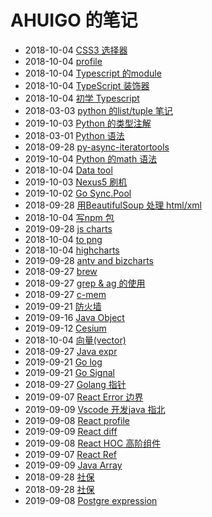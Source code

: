 # AHUIGO 的笔记
- 2018-10-04 [CSS3 选择器](/b/ria/js-css-selector) 
- 2018-10-04 [profile](/b/py/py-profiler) 
- 2018-10-04 [Typescript 的module](/b/ria/ts/ts-module) 
- 2018-10-04 [TypeScript 装饰器](/b/ria/ts/ts-decorator) 
- 2018-10-04 [初学 Typescript](/b/ria/ts/ts-) 
- 2018-03-03 [python 的list/tuple 笔记](/b/py/py-var-list) 
- 2019-10-03 [Python 的类型注解](/b/py/py-type) 
- 2018-03-01 [Python 语法](/b/py/py-expr) 
- 2018-09-28 [py-async-iteratortools](/b/py/py-async-iteratortools) 
- 2019-10-04 [Python 的math 语法](/b/py/math/py-math) 
- 2018-10-04 [Data tool](/b/py/math/py-math-tool) 
- 2019-10-03 [Nexus5 刷机](/b/phone/nexus5) 
- 2019-10-02 [Go Sync.Pool](/b/go/go-pool) 
- 2018-09-28 [用BeautifulSoup 处理 html/xml](/b/py/py-html) 
- 2018-10-04 [写npm 包](/b/ria/node-npm-pkg) 
- 2019-09-28 [js charts](/b/ria/chart) 
- 2018-10-04 [to png](/b/ria/chart-img) 
- 2018-10-04 [highcharts](/b/ria/chart-highchart) 
- 2019-09-28 [antv and bizcharts](/b/ria/chart-antv) 
- 2018-09-27 [brew](/b/mac/mac-brew) 
- 2018-09-27 [grep & ag 的使用](/b/c/shell-grep) 
- 2018-09-27 [c-mem](/b/c/c-mem) 
- 2019-09-21 [防火墙](/b/net/net-iptables) 
- 2019-09-16 [Java Object](/b/java/java-obj) 
- 2019-09-12 [Cesium](/b/ria/cesium) 
- 2018-10-04 [向量(vector)](/b/math/vector) 
- 2018-09-27 [Java expr](/b/java/java-expr) 
- 2019-09-21 [Go log](/b/go/go-log) 
- 2019-09-21 [Go Signal](/b/go/go-ipc-signal) 
- 2018-09-27 [Golang 指针](/b/go/13.go-pointer) 
- 2019-09-07 [React Error 边界](/b/ria/react-debug) 
- 2019-09-09 [Vscode 开发java 指北](/b/vsc/vsc-java) 
- 2019-09-08 [React profile](/b/ria/react-profile) 
- 2019-09-09 [React diff](/b/ria/react-diff) 
- 2019-09-08 [React HOC 高阶组件](/b/ria/react-component-hoc) 
- 2019-09-07 [React Ref](/b/ria/React-ref) 
- 2019-09-09 [Java Array](/b/java/java-array) 
- 2018-09-28 [社保](/b/proj/life-shebao) 
- 2018-09-28 [社保](/b/life/life-shebao) 
- 2019-09-08 [Postgre expression](/b/db/postgre-expr) 
